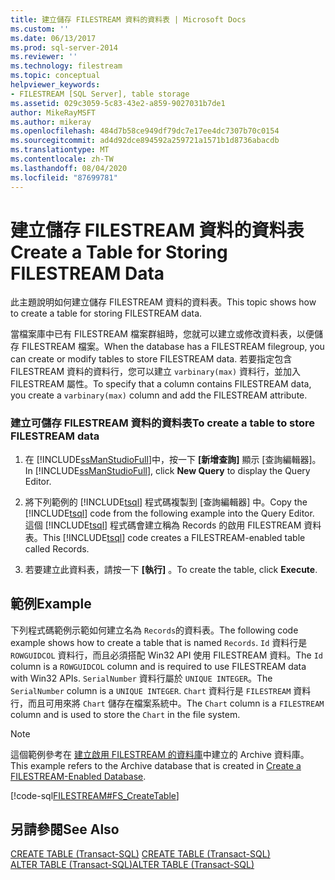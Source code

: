 ```yaml
---
title: 建立儲存 FILESTREAM 資料的資料表 | Microsoft Docs
ms.custom: ''
ms.date: 06/13/2017
ms.prod: sql-server-2014
ms.reviewer: ''
ms.technology: filestream
ms.topic: conceptual
helpviewer_keywords:
- FILESTREAM [SQL Server], table storage
ms.assetid: 029c3059-5c83-43e2-a859-9027031b7de1
author: MikeRayMSFT
ms.author: mikeray
ms.openlocfilehash: 484d7b58ce949df79dc7e17ee4dc7307b70c0154
ms.sourcegitcommit: ad4d92dce894592a259721a1571b1d8736abacdb
ms.translationtype: MT
ms.contentlocale: zh-TW
ms.lasthandoff: 08/04/2020
ms.locfileid: "87699781"
---
```

# <a name="create-a-table-for-storing-filestream-data"></a><span data-ttu-id="de2fa-102">建立儲存 FILESTREAM 資料的資料表</span><span class="sxs-lookup"><span data-stu-id="de2fa-102">Create a Table for Storing FILESTREAM Data</span></span>
  <span data-ttu-id="de2fa-103">此主題說明如何建立儲存 FILESTREAM 資料的資料表。</span><span class="sxs-lookup"><span data-stu-id="de2fa-103">This topic shows how to create a table for storing FILESTREAM data.</span></span>  
  
 <span data-ttu-id="de2fa-104">當檔案庫中已有 FILESTREAM 檔案群組時，您就可以建立或修改資料表，以便儲存 FILESTREAM 檔案。</span><span class="sxs-lookup"><span data-stu-id="de2fa-104">When the database has a FILESTREAM filegroup, you can create or modify tables to store FILESTREAM data.</span></span> <span data-ttu-id="de2fa-105">若要指定包含 FILESTREAM 資料的資料行，您可以建立 `varbinary(max)` 資料行，並加入 FILESTREAM 屬性。</span><span class="sxs-lookup"><span data-stu-id="de2fa-105">To specify that a column contains FILESTREAM data, you create a `varbinary(max)` column and add the FILESTREAM attribute.</span></span>  
  
### <a name="to-create-a-table-to-store-filestream-data"></a><span data-ttu-id="de2fa-106">建立可儲存 FILESTREAM 資料的資料表</span><span class="sxs-lookup"><span data-stu-id="de2fa-106">To create a table to store FILESTREAM data</span></span>  
  
1.  <span data-ttu-id="de2fa-107">在 [!INCLUDE[ssManStudioFull](../../includes/ssmanstudiofull-md.md)]中，按一下 **[新增查詢]** 顯示 [查詢編輯器]。</span><span class="sxs-lookup"><span data-stu-id="de2fa-107">In [!INCLUDE[ssManStudioFull](../../includes/ssmanstudiofull-md.md)], click **New Query** to display the Query Editor.</span></span>  
  
2.  <span data-ttu-id="de2fa-108">將下列範例的 [!INCLUDE[tsql](../../includes/tsql-md.md)] 程式碼複製到 [查詢編輯器] 中。</span><span class="sxs-lookup"><span data-stu-id="de2fa-108">Copy the [!INCLUDE[tsql](../../includes/tsql-md.md)] code from the following example into the Query Editor.</span></span> <span data-ttu-id="de2fa-109">這個 [!INCLUDE[tsql](../../includes/tsql-md.md)] 程式碼會建立稱為 Records 的啟用 FILESTREAM 資料表。</span><span class="sxs-lookup"><span data-stu-id="de2fa-109">This [!INCLUDE[tsql](../../includes/tsql-md.md)] code creates a FILESTREAM-enabled table called Records.</span></span>  
  
3.  <span data-ttu-id="de2fa-110">若要建立此資料表，請按一下 **[執行]** 。</span><span class="sxs-lookup"><span data-stu-id="de2fa-110">To create the table, click **Execute**.</span></span>  
  
## <a name="example"></a><span data-ttu-id="de2fa-111">範例</span><span class="sxs-lookup"><span data-stu-id="de2fa-111">Example</span></span>  
 <span data-ttu-id="de2fa-112">下列程式碼範例示範如何建立名為 `Records`的資料表。</span><span class="sxs-lookup"><span data-stu-id="de2fa-112">The following code example shows how to create a table that is named `Records`.</span></span> <span data-ttu-id="de2fa-113">`Id` 資料行是 `ROWGUIDCOL` 資料行，而且必須搭配 Win32 API 使用 FILESTREAM 資料。</span><span class="sxs-lookup"><span data-stu-id="de2fa-113">The `Id` column is a `ROWGUIDCOL` column and is required to use FILESTREAM data with Win32 APIs.</span></span> <span data-ttu-id="de2fa-114">`SerialNumber` 資料行屬於 `UNIQUE INTEGER`。</span><span class="sxs-lookup"><span data-stu-id="de2fa-114">The `SerialNumber` column is a `UNIQUE INTEGER`.</span></span> <span data-ttu-id="de2fa-115">`Chart` 資料行是 `FILESTREAM` 資料行，而且可用來將 `Chart` 儲存在檔案系統中。</span><span class="sxs-lookup"><span data-stu-id="de2fa-115">The `Chart` column is a `FILESTREAM` column and is used to store the `Chart` in the file system.</span></span>  
  
> [!NOTE]  
>  <span data-ttu-id="de2fa-116">這個範例參考在 [建立啟用 FILESTREAM 的資料庫](create-a-filestream-enabled-database.md)中建立的 Archive 資料庫。</span><span class="sxs-lookup"><span data-stu-id="de2fa-116">This example refers to the Archive database that is created in [Create a FILESTREAM-Enabled Database](create-a-filestream-enabled-database.md).</span></span>  
  
 [!code-sql[FILESTREAM#FS_CreateTable](../../snippets/tsql/SQL15/tsql/filestream/transact-sql/filestream.sql#fs_createtable)]  
  
## <a name="see-also"></a><span data-ttu-id="de2fa-117">另請參閱</span><span class="sxs-lookup"><span data-stu-id="de2fa-117">See Also</span></span>  
 <span data-ttu-id="de2fa-118">[CREATE TABLE &#40;Transact-SQL&#41;](/sql/t-sql/statements/create-table-transact-sql) </span><span class="sxs-lookup"><span data-stu-id="de2fa-118">[CREATE TABLE &#40;Transact-SQL&#41;](/sql/t-sql/statements/create-table-transact-sql) </span></span>  
 [<span data-ttu-id="de2fa-119">ALTER TABLE &#40;Transact-SQL&#41;</span><span class="sxs-lookup"><span data-stu-id="de2fa-119">ALTER TABLE &#40;Transact-SQL&#41;</span></span>](/sql/t-sql/statements/alter-table-transact-sql)  
  
  
